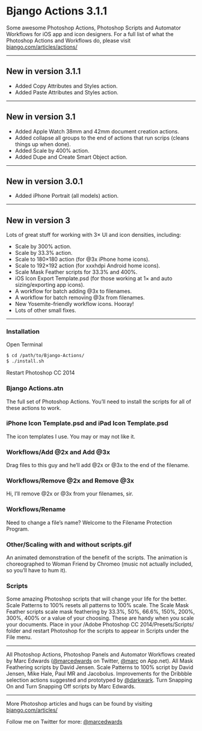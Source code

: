 # Bjango Actions 3.1.1

Some awesome Photoshop Actions, Photoshop Scripts and Automator Workflows for iOS app and icon designers. For a full list of what the Photoshop Actions and Workflows do, please visit [bjango.com/articles/actions/](http://bjango.com/articles/actions/)

-----------------------------

## New in version 3.1.1

- Added Copy Attributes and Styles action.
- Added Paste Attributes and Styles action.

-----------------------------

## New in version 3.1

- Added Apple Watch 38mm and 42mm document creation actions.
- Added collapse all groups to the end of actions that run scrips (cleans things up when done).
- Added Scale by 400% action.
- Added Dupe and Create Smart Object action.

-----------------------------

## New in version 3.0.1

- Added iPhone Portrait (all models) action.

-----------------------------

## New in version 3

Lots of great stuff for working with 3× UI and icon densities, including:

- Scale by 300% action.
- Scale by 33.3% action.
- Scale to 180×180 action (for @3x iPhone home icons).
- Scale to 192×192 action (for xxxhdpi Android home icons).
- Scale Mask Feather scripts for 33.3% and 400%.
- iOS Icon Export Template.psd (for those working at 1× and auto sizing/exporting app icons).
- A workflow for batch adding @3x to filenames.
- A workflow for batch removing @3x from filenames.
- New Yosemite-friendly workflow icons. Hooray!
- Lots of other small fixes.

-----------------------------

### Installation

Open Terminal
````bash
$ cd /path/to/Bjango-Actions/
$ ./install.sh
````
Restart Photoshop CC 2014

### Bjango Actions.atn
The full set of Photoshop Actions. You’ll need to install the scripts for all of these actions to work.

### iPhone Icon Template.psd and iPad Icon Template.psd
The icon templates I use. You may or may not like it.

### Workflows/Add @2x and Add @3x
Drag files to this guy and he’ll add @2x or @3x to the end of the filename.

### Workflows/Remove @2x and Remove @3x
Hi, I’ll remove @2x or @3x from your filenames, sir.

### Workflows/Rename
Need to change a file’s name? Welcome to the Filename Protection Program.

### Other/Scaling with and without scripts.gif
An animated demonstration of the benefit of the scripts. The animation is choreographed to Woman Friend by Chromeo (music not actually included, so you’ll have to hum it). 

### Scripts
Some amazing Photoshop scripts that will change your life for the better. Scale Patterns to 100% resets all patterns to 100% scale. The Scale Mask Feather scripts scale mask feathering by 33.3%, 50%, 66.6%, 150%, 200%, 300%, 400% or a value of your choosing. These are handy when you scale your documents. Place in your /Adobe Photoshop CC 2014/Presets/Scripts/ folder and restart Photoshop for the scripts to appear in Scripts under the File menu.

-----------------------------

All Photoshop Actions, Photoshop Panels and Automator Workflows created by Marc Edwards ([@marcedwards](http://twitter.com/marcedwards) on Twitter, [@marc](http://alpha.app.net/marc) on App.net). All Mask Feathering scripts by David Jensen. Scale Patterns to 100% script by David Jensen, Mike Hale, Paul MR and Jacobolus. Improvements for the Dribbble selection actions suggested and prototyped by [@darkwark](http://twitter.com/darkwark). Turn Snapping On and Turn Snapping Off scripts by Marc Edwards.

-----------------------------

More Photoshop articles and hugs can be found by visiting [bjango.com/articles/](http://bjango.com/articles/)

Follow me on Twitter for more: [@marcedwards](https://twitter.com/marcedwards)
